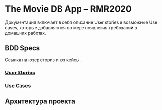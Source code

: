 # The Movie DB App – RMR2020 
Документация включает в себя описание User stories и возможные Use cases, которые добавляются по мере появления требований в домашних работах.

## BDD Specs
Ссылки на юзер сториз и юз кейсы.

### [User Stories](userStories.md)

### [Use Cases](useCases.md)

## Архитектура проекта